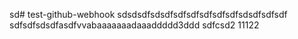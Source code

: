 sd# test-github-webhook
sdsdsdfsdsdfsdfsdfsdfsdfsdfsdsdfsdfsdf
sdfsdfsdsdfasdfvvabaaaaaaadaaaddddd3ddd
sdfcsd2
11122

